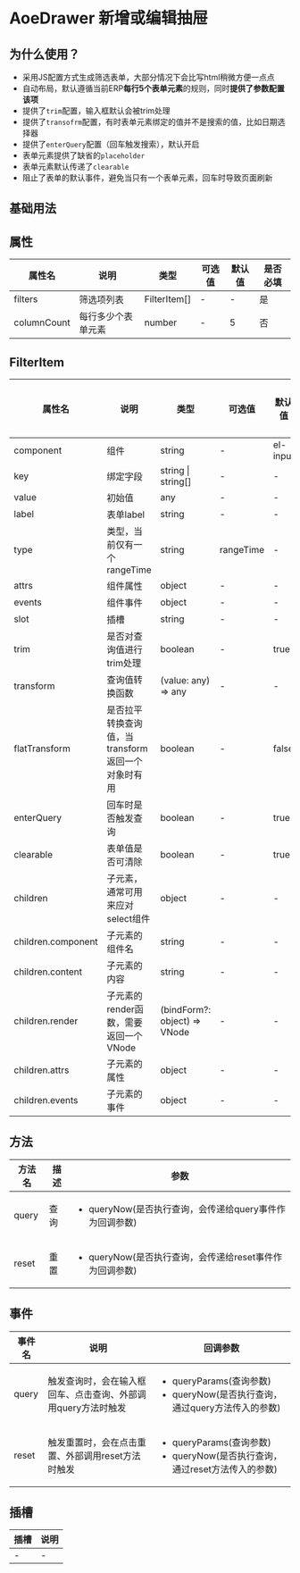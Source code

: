 <script setup>

</script>

# AoeDrawer 新增或编辑抽屉

## 为什么使用？
* 采用JS配置方式生成筛选表单，大部分情况下会比写html稍微方便一点点
* 自动布局，默认遵循当前ERP**每行5个表单元素**的规则，同时**提供了参数配置该项**
* 提供了`trim`配置，输入框默认会被trim处理
* 提供了`transofrm`配置，有时表单元素绑定的值并不是搜索的值，比如日期选择器
* 提供了`enterQuery`配置（回车触发搜索），默认开启
* 表单元素提供了缺省的`placeholder`
* 表单元素默认传递了`clearable`
* 阻止了表单的默认事件，避免当只有一个表单元素，回车时导致页面刷新

## 基础用法


## 属性
<table class="base-table props-table">
  <thead>
    <tr>
      <th>属性名</th>
      <th>说明</th>
      <th>类型</th>
      <th>可选值</th>
      <th>默认值</th>
      <th>是否必填</th>
    </tr>
  </thead>
  <tbody>
    <tr>
      <td>filters</td>
      <td>筛选项列表</td>
      <td>FilterItem[]</td>
      <td>-</td>
      <td>-</td>
      <td>是</td>
    </tr>
    <tr>
      <td>columnCount</td>
      <td>每行多少个表单元素</td>
      <td>number</td>
      <td>-</td>
      <td>5</td>
      <td>否</td>
    </tr>
  </tbody>
</table>

## FilterItem
<table class="base-table props-table">
  <thead>
    <tr>
      <th>属性名</th>
      <th>说明</th>
      <th>类型</th>
      <th>可选值</th>
      <th>默认值</th>
      <th>是否必填</th>
    </tr>
  </thead>
  <tbody>
    <tr>
        <td>component</td>
        <td>组件</td>
        <td>string</td>
        <td>-</td>
        <td>el-input</td>
        <td>否</td>
    </tr>
    <tr>
        <td>key</td>
        <td> 绑定字段</td>
        <td>string | string[]</td>
        <td>-</td>
        <td>-</td>
        <td>是</td>
    </tr>
    <tr>
        <td>value</td>
        <td> 初始值</td>
        <td>any</td>
        <td>-</td>
        <td>-</td>
        <td>否</td>
    </tr>
    <tr>
        <td>label</td>
        <td>表单label</td>
        <td>string</td>
        <td>-</td>
        <td>-</td>
        <td>否</td>
    </tr>
    <tr>
        <td>type</td>
        <td>类型，当前仅有一个rangeTime</td>
        <td>string</td>
        <td>rangeTime</td>
        <td>-</td>
        <td>否</td>
    </tr>
    <tr>
        <td>attrs</td>
        <td>组件属性</td>
        <td>object</td>
        <td>-</td>
        <td>-</td>
        <td>否</td>
    </tr>
    <tr>
        <td>events</td>
        <td>组件事件</td>
        <td>object</td>
        <td>-</td>
        <td>-</td>
        <td>否</td>
    </tr>
    <tr>
        <td>slot</td>
        <td>插槽</td>
        <td>string</td>
        <td>-</td>
        <td>-</td>
        <td>否</td>
    </tr>
    <tr>
        <td>trim</td>
        <td>是否对查询值进行trim处理</td>
        <td>boolean</td>
        <td>-</td>
        <td>true</td>
        <td>否</td>
    </tr>
    <tr>
        <td>transform</td>
        <td>查询值转换函数</td>
        <td>(value: any) =&gt; any</td>
        <td>-</td>
        <td>-</td>
        <td>否</td>
    </tr>
    <tr>
        <td>flatTransform</td>
        <td>是否拉平转换查询值，当transform返回一个对象时有用</td>
        <td>boolean</td>
        <td>-</td>
        <td>false</td>
        <td>否</td>
    </tr>
    <tr>
        <td>enterQuery</td>
        <td>回车时是否触发查询</td>
        <td>boolean</td>
        <td>-</td>
        <td>true</td>
        <td>否</td>
    </tr>
    <tr>
        <td>clearable</td>
        <td>表单值是否可清除</td>
        <td>boolean</td>
        <td>-</td>
        <td>true</td>
        <td>否</td>
    </tr>
    <tr>
        <td>children</td>
        <td>子元素，通常可用来应对select组件</td>
        <td>object</td>
        <td>-</td>
        <td>-</td>
        <td>否</td>
    </tr>
    <tr>
        <td>children.component</td>
        <td> 子元素的组件名</td>
        <td>string</td>
        <td>-</td>
        <td>-</td>
        <td>否</td>
    </tr>
    <tr>
        <td>children.content</td>
        <td>子元素的内容</td>
        <td>string</td>
        <td>-</td>
        <td>-</td>
        <td>否</td>
    </tr>
    <tr>
        <td>children.render</td>
        <td>子元素的render函数，需要返回一个VNode</td>
        <td>(bindForm?: object) =&gt; VNode</td>
        <td>-</td>
        <td>-</td>
        <td>否</td>
    </tr>
    <tr>
        <td>children.attrs</td>
        <td>子元素的属性</td>
        <td>object</td>
        <td>-</td>
        <td>-</td>
        <td>否</td>
    </tr>
    <tr>
        <td>children.events</td>
        <td>子元素的事件</td>
        <td>object</td>
        <td>-</td>
        <td>-</td>
        <td>否</td>
    </tr>
  </tbody>
</table>

## 方法
<table class="base-table methods-table">
  <thead>
    <tr>
      <th>方法名</th>
      <th>描述</th>
      <th>参数</th>
    </tr>
  </thead>
  <tbody>
    <tr>
        <td>query</td>
        <td>查询</td>
        <td>
          <ul class="m-0">
            <li>queryNow(是否执行查询，会传递给query事件作为回调参数)</li>
          </ul>
        </td>
    </tr>
    <tr>
        <td>reset</td>
        <td>重置</td>
        <td>
          <ul class="m-0">
            <li>queryNow(是否执行查询，会传递给reset事件作为回调参数)</li>
          </ul>
        </td>
    </tr>
  </tbody>
</table>

## 事件
<table class="base-table events-table">
  <thead>
    <tr>
      <th>事件名</th>
      <th>说明</th>
      <th>回调参数</th>
    </tr>
  </thead>
  <tbody>
    <tr>
        <td>query</td>
        <td>触发查询时，会在输入框回车、点击查询、外部调用query方法时触发</td>
        <td>
          <ul class="m-0">
            <li>queryParams(查询参数)</li>
            <li>queryNow(是否执行查询，通过query方法传入的参数)</li>
          </ul>
        </td>
    </tr>
    <tr>
        <td>reset</td>
        <td>触发重置时，会在点击重置、外部调用reset方法时触发</td>
        <td>
          <ul class="m-0">
            <li>queryParams(查询参数)</li>
            <li>queryNow(是否执行查询，通过reset方法传入的参数)</li>
          </ul>
        </td>
    </tr>
  </tbody>
</table>

## 插槽
<table class="base-table slots-table">
  <thead>
    <tr>
      <th>插槽</th>
      <th>说明</th>
    </tr>
  </thead>
  <tbody>
    <tr>
        <td>-</td>
        <td>-</td>
    </tr>
  </tbody>
</table>
